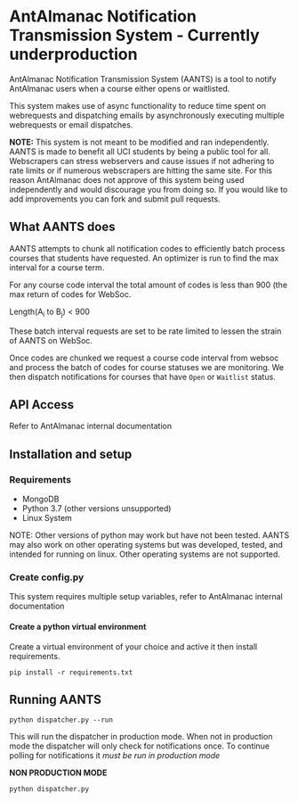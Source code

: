 # AntAlmanac Notification Transmission System - Currently underproduction

AntAlmanac Notification Transmission System (AANTS) is a tool to notify AntAlmanac users when a course either opens or waitlisted.

This system makes use of async functionality to reduce time spent on webrequests and dispatching emails by asynchronously executing multiple webrequests or email dispatches.

**NOTE:** This system is not meant to be modified and ran independently. AANTS is made to benefit all UCI students by being a public tool for all. Webscrapers can stress webservers and cause issues if not adhering to rate limits or if numerous webscrapers are hitting the same site. For this reason AntAlmanac does not approve of this system being used independently and would discourage you from doing so. If you would like to add improvements you can fork and submit pull requests.

## What AANTS does

AANTS attempts to chunk all notification codes to efficiently batch process courses that students have requested. An optimizer is run to find the max interval for a course term.

For any course code interval the total amount of codes is less than 900 (the max return of codes for WebSoc.

Length(A<sub>i</sub> to B<sub>j</sub>) < 900

These batch interval requests are set to be rate limited to lessen the strain of AANTS on WebSoc.

Once codes are chunked we request a course code interval from websoc and process the batch of codes for course statuses we are monitoring. We then dispatch notifications for courses that have `Open` or `Waitlist` status.

## API Access

Refer to AntAlmanac internal documentation

## Installation and setup

### Requirements

* MongoDB
* Python 3.7 (other versions unsupported)
* Linux System

NOTE: Other versions of python may work but have not been tested. AANTS may also work on other operating systems but was developed, tested, and intended for running on linux. Other operating systems are not supported.

### Create config.py

This system requires multiple setup variables, refer to AntAlmanac internal documentation

#### Create a python virtual environment

Create a virtual environment of your choice and active it then install requirements.

`pip install -r requirements.txt`

## Running AANTS

`python dispatcher.py --run`

This will run the dispatcher in production mode. When not in production mode the dispatcher will only check for notifications once. To continue polling for notifications it *must be run in production mode*

**NON PRODUCTION MODE**

`python dispatcher.py`

